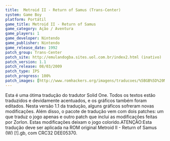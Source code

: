 ```yaml
---
title:  Metroid II - Return of Samus (Trans-Center)
system: Game Boy
platform: Portátil
game_title: Metroid II - Return of Samus
game_category: Ação / Aventura
game_players: 1
game_developer: Nintendo
game_publisher: Nintendo
game_release_date: 1992
patch_group: Trans-Center
patch_site: http://emulandogba.sites.uol.com.br/index2.html (inativo)
patch_version: 1.1
patch_release: 08/03/2009
patch_type: IPS
patch_progress: 100%
patch_images: [http://www.romhackers.org/imagens/traducoes/%5BGB%5D%20Metroid%20II%20-%20Return%20of%20Samus%20-%20Trans-Center%20-%2001.gif,http://www.romhackers.org/imagens/traducoes/%5BGB%5D%20Metroid%20II%20-%20Return%20of%20Samus%20-%20Trans-Center%20-%2002.gif,http://www.romhackers.org/imagens/traducoes/%5BGB%5D%20Metroid%20II%20-%20Return%20of%20Samus%20-%20Trans-Center%20-%2003.gif]
---
```

Esta é uma ótima tradução do tradutor Solid One. Todos os textos estão traduzidos e devidamente acentuados, e os gráficos também foram editados. Nesta versão 1.1 da tradução, alguns gráficos sofreram novas modificações. Além disso, o pacote de tradução vem com dois patches: um que traduz o jogo apenas e outro patch que inclui as modificações feitas por Zorlon. Estas modificações deixam o jogo colorido.ATENÇÃO:Esta tradução deve ser aplicada na ROM original Metroid II - Return of Samus (W) [!].gb, com CRC32 DEE05370.